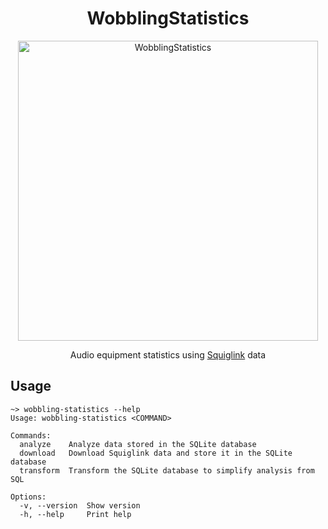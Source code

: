 <h1 align="center">WobblingStatistics</h1>
<p align="center">
  <img
    alt="WobblingStatistics"
    src="https://media.githubusercontent.com/media/snacks02/wobbling-statistics/refs/heads/assets/logo.png"
    width="480px"
  />
</p>
<p align="center">
  Audio equipment statistics using
  <a href="https://squig.link/">Squiglink</a> data
</p>

## Usage

```
~> wobbling-statistics --help
Usage: wobbling-statistics <COMMAND>

Commands:
  analyze    Analyze data stored in the SQLite database
  download   Download Squiglink data and store it in the SQLite database
  transform  Transform the SQLite database to simplify analysis from SQL

Options:
  -v, --version  Show version
  -h, --help     Print help
```
